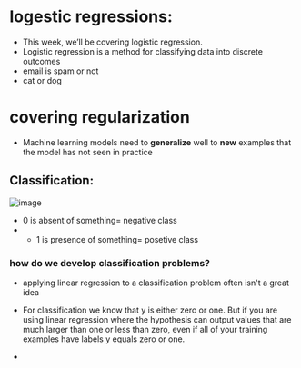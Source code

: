 # logestic regressions:
- This week, we’ll be covering logistic regression.
- Logistic regression is a method for classifying data into discrete outcomes
- email is spam or not
- cat or dog
# covering regularization
- Machine learning models need to **generalize** well to **new** examples that the model has not seen in practice

## Classification:
![image](https://user-images.githubusercontent.com/44142415/117564668-6f287b00-b0c2-11eb-8388-75083290c203.png)
- 0 is absent of something= negative class
- - 1 is presence of something= posetive class
### how do we develop classification problems?
- applying linear regression to a classification problem often isn't a great idea
- For classification we know that y is either zero or one. But if you are using linear regression where the hypothesis can output values that are much larger than one or less than zero,
even if all of your training examples have labels y equals zero or one. 

- 
